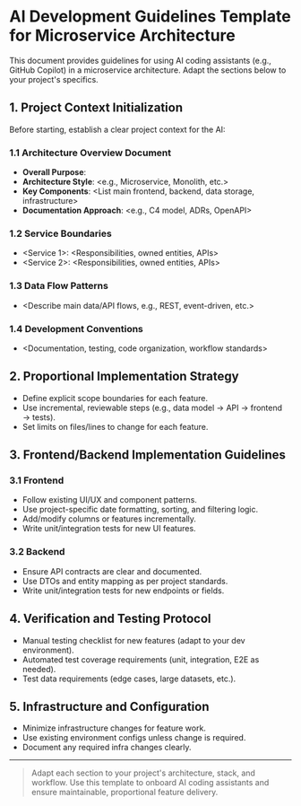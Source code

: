 # AI Development Guidelines Template for Microservice Architecture

This document provides guidelines for using AI coding assistants (e.g., GitHub Copilot) in a microservice architecture. Adapt the sections below to your project's specifics.

## 1. Project Context Initialization

Before starting, establish a clear project context for the AI:

### 1.1 Architecture Overview Document
- **Overall Purpose**: <Describe the main goal of the system>
- **Architecture Style**: <e.g., Microservice, Monolith, etc.>
- **Key Components**: <List main frontend, backend, data storage, infrastructure>
- **Documentation Approach**: <e.g., C4 model, ADRs, OpenAPI>

### 1.2 Service Boundaries
- <Service 1>: <Responsibilities, owned entities, APIs>
- <Service 2>: <Responsibilities, owned entities, APIs>

### 1.3 Data Flow Patterns
- <Describe main data/API flows, e.g., REST, event-driven, etc.>

### 1.4 Development Conventions
- <Documentation, testing, code organization, workflow standards>

## 2. Proportional Implementation Strategy

- Define explicit scope boundaries for each feature.
- Use incremental, reviewable steps (e.g., data model → API → frontend → tests).
- Set limits on files/lines to change for each feature.

## 3. Frontend/Backend Implementation Guidelines

### 3.1 Frontend
- Follow existing UI/UX and component patterns.
- Use project-specific date formatting, sorting, and filtering logic.
- Add/modify columns or features incrementally.
- Write unit/integration tests for new UI features.

### 3.2 Backend
- Ensure API contracts are clear and documented.
- Use DTOs and entity mapping as per project standards.
- Write unit/integration tests for new endpoints or fields.

## 4. Verification and Testing Protocol

- Manual testing checklist for new features (adapt to your dev environment).
- Automated test coverage requirements (unit, integration, E2E as needed).
- Test data requirements (edge cases, large datasets, etc.).

## 5. Infrastructure and Configuration

- Minimize infrastructure changes for feature work.
- Use existing environment configs unless change is required.
- Document any required infra changes clearly.

---

> Adapt each section to your project's architecture, stack, and workflow. Use this template to onboard AI coding assistants and ensure maintainable, proportional feature delivery.
